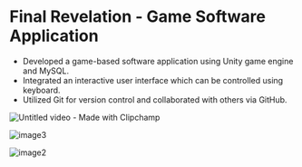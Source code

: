 # Final Revelation - Game Software Application

- Developed a game-based software application using Unity game engine and MySQL.
- Integrated an interactive user interface which can be controlled using keyboard.
- Utilized Git for version control and collaborated with others via GitHub.

![Untitled video - Made with Clipchamp](https://github.com/user-attachments/assets/589cbe4a-18a2-493e-804f-c7b11fa88771)

![image3](https://github.com/user-attachments/assets/d9aa4d85-2f65-422d-ad73-6233fac67f13)

![image2](https://github.com/user-attachments/assets/c90d9ce9-27ce-4284-ad0c-01092aae24b7)
